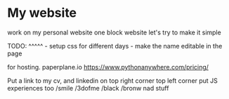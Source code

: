 My website
==========

work on my personal website
one block website
let's try to make it simple

TODO:
^^^^^
    - setup css for different days
    - make the name editable in the page


for hosting.
paperplane.io
https://www.pythonanywhere.com/pricing/


Put a link to my cv, and linkedin on top right corner
top left corner put JS experiences too
/smile
/3dofme
/black
/bronw nad stuff